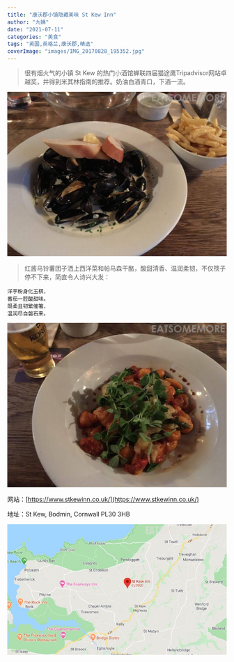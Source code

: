 ```yaml
---
title: "康沃郡小镇隐藏美味 St Kew Inn"
author: "九姨"
date: "2021-07-11"
categories: "美食"
tags: "英国,英格兰,康沃郡,精选"
coverImage: "images/IMG_20170828_195352.jpg"
---
```


>很有烟火气的小镇 St Kew 的热门小酒馆蝉联四届猫途鹰Tripadvisor网站卓越奖，并得到米其林指南的推荐。奶油白酒青口，下酒一流。

![St Kew Inn](images/IMG_20170828_195341.jpg)

>红酱马铃薯团子洒上西洋菜和帕马森干酪，酸甜清香、温润柔韧，不仅筷子停不下来，简直令人诗兴大发：
```
洋芋粉身化玉棋，
番茄一腔酸甜味。
既柔且韧繁催箸，
温润尽自磐石来。
```

![St Kew Inn](images/IMG_20170828_195352.jpg)


网站：[https://www.stkewinn.co.uk/](https://www.stkewinn.co.uk/)

地址：St Kew, Bodmin, Cornwall PL30 3HB

![St Kew Inn](images/stkewinn.jpg)